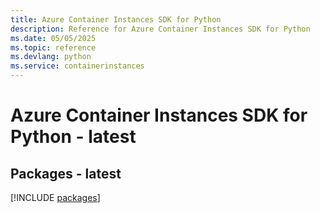 ```yaml
---
title: Azure Container Instances SDK for Python
description: Reference for Azure Container Instances SDK for Python
ms.date: 05/05/2025
ms.topic: reference
ms.devlang: python
ms.service: containerinstances
---
```

# Azure Container Instances SDK for Python - latest
## Packages - latest
[!INCLUDE [packages](container-instances-index.md)]